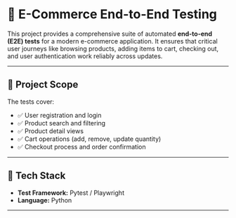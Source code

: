 # 🛒 E-Commerce End-to-End Testing

This project provides a comprehensive suite of automated **end-to-end (E2E) tests** for a modern e-commerce application. It ensures that critical user journeys like browsing products, adding items to cart, checking out, and user authentication work reliably across updates.

---

## 📌 Project Scope

The tests cover:

- ✅ User registration and login
- ✅ Product search and filtering
- ✅ Product detail views
- ✅ Cart operations (add, remove, update quantity)
- ✅ Checkout process and order confirmation

---

## 🧪 Tech Stack

- **Test Framework:** Pytest / Playwright
- **Language:** Python

---

